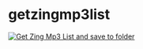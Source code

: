 # getzingmp3list


[![Get Zing Mp3 List and save to folder](https://scontent.fsgn5-4.fna.fbcdn.net/v/t15.5256-10/s851x315/42971863_1825641900895062_6019076952273453056_n.jpg?_nc_cat=104&oh=19c8ddcb88a1f495ad85d4cb0f31426b&oe=5C58C46F)](https://video.fsgn5-7.fna.fbcdn.net/v/t42.9040-2/44142249_295239237981808_2200597631648923648_n.mp4?_nc_cat=103&efg=eyJybHIiOjMwMCwicmxhIjo1MTIsInZlbmNvZGVfdGFnIjoic3ZlX3NkIn0%3D&rl=300&vabr=38&oh=8ed47aafb30676a52c48ef884c14f85e&oe=5BC6E693)

